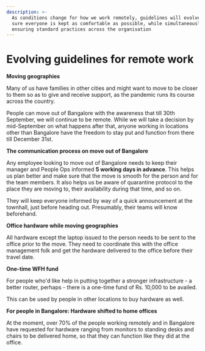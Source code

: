 ```yaml
---
description: >-
  As conditions change for how we work remotely, guidelines will evolve to make
  sure everyone is kept as comfortable as possible, while simultaneously
  ensuring standard practices across the organisation
---
```


# Evolving guidelines for remote work

**Moving geographies** 

Many of us have families in other cities and might want to move to be closer to them so as to give and receive support, as the pandemic runs its course across the country. 

People can move out of Bangalore with the awareness that till 30th September, we will continue to be remote.  While we will take a decision by mid-September on what happens after that, anyone working in locations other than Bangalore have the freedom to stay put and function from there till December 31st. 

**The communication process on move out of Bangalore**

Any employee looking to move out of Bangalore needs to keep their manager and People Ops informed **5 working days in advance**. This helps us plan better and make sure that the move is smooth for the person and for the team members. It also helps us be aware of quarantine protocol to the place they are moving to, their availability during that time, and so on. 

They will keep everyone informed by way of a quick announcement at the townhall, just before heading out. Presumably, their teams will know beforehand.  

**Office hardware while moving geographies**

All hardware except the laptop issued to the person needs to be sent to the office prior to the move. They need to coordinate this with the office management folk and get the hardware delivered to the office before their travel date. 

**One-time WFH fund**

For people who'd like help in putting together a stronger infrastructure - a better router, perhaps - there is a one-time fund of Rs. 10,000 to be availed. 

This can be used by people in other locations to buy hardware as well.  

**For people in Bangalore: Hardware shifted to home offices**

At the moment, over 70% of the people working remotely and in Bangalore have requested for hardware ranging from monitors to standing desks and chairs to be delivered home, so that they can function like they did at the office. 

